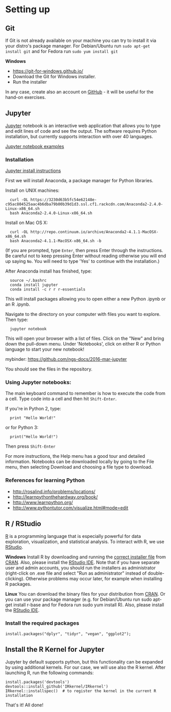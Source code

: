 # Setting up

## Git

If Git is not already available on your machine you can try to install it via your distro's package manager. For Debian/Ubuntu run `sudo apt-get install git` and for Fedora run `sudo yum install git`

**Windows**
- https://git-for-windows.github.io/
- Download the Git for Windows installer.
- Run the installer

In any case, create also an account on [GitHub](https://github.com) - it will be useful for the hand-on exercises.


## Jupyter

[Jupyter](http://jupyter.org/) notebook is an interactive web application that allows you to type and edit lines of code and see the output. The software requires Python installation, but currently supports interaction with over 40 languages.

[Jupyter notebook examples](https://github.com/ipython/ipython/wiki/A-gallery-of-interesting-IPython-Notebooks)

### Installation

[Jupyter install instructions](http://jupyter.readthedocs.io/en/latest/install.html)

First we will install Anaconda, a package manager for Python libraries.

Install on UNIX machines:

```
  curl -OL https://3230d63b5fc54e62148e-c95ac804525aac4b6dba79b00b39d1d3.ssl.cf1.rackcdn.com/Anaconda2-2.4.0-Linux-x86_64.sh
  bash Anaconda2-2.4.0-Linux-x86_64.sh
```

Install on Mac OS X:

```
  curl -OL http://repo.continuum.io/archive/Anaconda2-4.1.1-MacOSX-x86_64.sh
  bash Anaconda2-4.1.1-MacOSX-x86_64.sh -b
```

(If you are prompted, type ``Enter``, then press Enter through the instructions. Be careful not to keep pressing Enter without reading otherwise you will end up saying ``No``. You will need to type 'Yes' to continue with the installation.)

After Anaconda install has finished, type:

```
  source ~/.bashrc
  conda install jupyter
  conda install -c r r r-essentials
```

This will install packages allowing you to open either a new Python .ipynb or an R .ipynb.

Navigate to the directory on your computer with files you want to explore. Then type:

```
  jupyter notebook
```

This will open your browser with a list of files. Click on the "New" and bring down the pull-down menu. Under 'Notebooks', click on either R or Python language to start your new notebook!


mybinder: https://github.com/ngs-docs/2016-mar-jupyter


You should see the files in the repository.

### Using Jupyter notebooks:

The main keyboard command to remember is how to execute the code from a cell. Type code into a cell and then hit `Shift-Enter`.

If you're in Python 2, type:
```
  print "Hello World!"
```

or for Python 3:

```
  print("Hello World!")
```

Then press `Shift-Enter`

For more instructions, the Help menu has a good tour and detailed information. Notebooks can be downloaded locally by going to the File menu, then selecting Download and choosing a file type to download.

### References for learning Python

* http://rosalind.info/problems/locations/
* http://learnpythonthehardway.org/book/
* http://www.learnpython.org/
* http://www.pythontutor.com/visualize.html#mode=edit

## R / RStudio

[R](http://www.r-project.org/) is a programming language that is especially powerful for data exploration, visualization, and statistical analysis. To interact with R, we use [RStudio](http://www.rstudio.com/).

**Windows**
Install R by downloading and running the [correct installer file](http://cran.r-project.org/bin/windows/base/release.htm) from [CRAN](http://cran.r-project.org/index.html). Also, please install the [RStudio IDE](http://www.rstudio.com/ide/download/desktop). Note that if you have separate user and admin accounts, you should run the installers as administrator (right-click on .exe file and select "Run as administrator" instead of double-clicking). Otherwise problems may occur later, for example when installing R packages.

**Linux**
You can download the binary files for your distribution from [CRAN](http://cran.r-project.org/index.html). Or you can use your package manager (e.g. for Debian/Ubuntu run sudo apt-get install r-base and for Fedora run sudo yum install R). Also, please install the [RStudio IDE](http://www.rstudio.com/ide/download/desktop).

### Install the required packages

```
install.packages("dplyr", "tidyr", "vegan", "ggplot2");
```


## Install the R Kernel for Jupyter

Jupyter by default supports python, but this functionality can be expanded by using additional kernels. For our case, we will use also the R kernel. After launching R, run the following commands:

```
install.packages('devtools')
devtools::install_github('IRkernel/IRkernel')
IRkernel::installspec()  # to register the kernel in the current R installation
```
That's it! All done!
